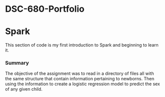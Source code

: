 # DSC-680-Portfolio
# Spark

This section of code is my first introduction to Spark and beginning to learn it.

### Summary
The objective of the assignment was to read in a directory of files all with the same structure that contain information pertaining to newborns. Then using the information to create a logistic regression model to predict the sex of any given child.
